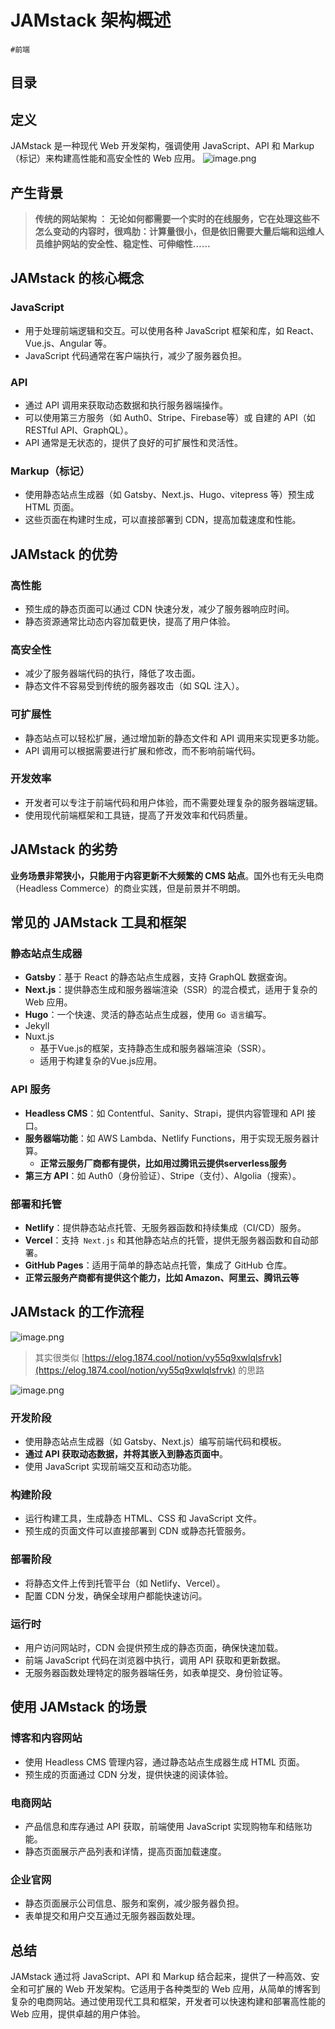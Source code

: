 
# JAMstack 架构概述

`#前端` 

## 目录
<!-- toc -->
 ## 定义 

JAMstack 是一种现代 Web 开发架构，强调使用 JavaScript、API 和 Markup（标记）来构建高性能和高安全性的 Web 应用。
![image.png](https://832-1310531898.cos.ap-beijing.myqcloud.com/yuque/ff6bf70189d55690f74889441c4f9ca2.png)

## 产生背景

> **传统的网站架构 ： 无论如何都需要一个实时的在线服务，它在处理这些不怎么变动的内容时，很鸡肋：计算量很小，但是依旧需要大量后端和运维人员维护网站的安全性、稳定性、可伸缩性……**

## JAMstack 的核心概念

### JavaScript

- 用于处理前端逻辑和交互。可以使用各种 JavaScript 框架和库，如 React、Vue.js、Angular 等。
- JavaScript 代码通常在客户端执行，减少了服务器负担。

### API

- 通过 API 调用来获取动态数据和执行服务器端操作。
- 可以使用第三方服务（如 Auth0、Stripe、Firebase等）或 自建的 API（如 RESTful API、GraphQL）。
- API 通常是无状态的，提供了良好的可扩展性和灵活性。

### Markup（标记）

- 使用静态站点生成器（如 Gatsby、Next.js、Hugo、vitepress 等）预生成 HTML 页面。
- 这些页面在构建时生成，可以直接部署到 CDN，提高加载速度和性能。

## JAMstack 的优势

### 高性能

   - 预生成的静态页面可以通过 CDN 快速分发，减少了服务器响应时间。
   - 静态资源通常比动态内容加载更快，提高了用户体验。

### 高安全性

   - 减少了服务器端代码的执行，降低了攻击面。
   - 静态文件不容易受到传统的服务器攻击（如 SQL 注入）。

### 可扩展性

   - 静态站点可以轻松扩展，通过增加新的静态文件和 API 调用来实现更多功能。
   - API 调用可以根据需要进行扩展和修改，而不影响前端代码。

### 开发效率

   - 开发者可以专注于前端代码和用户体验，而不需要处理复杂的服务器端逻辑。
   - 使用现代前端框架和工具链，提高了开发效率和代码质量。

## JAMstack 的劣势

**业务场景非常狭小，只能用于内容更新不大频繁的 CMS 站点**。国外也有无头电商（Headless Commerce）的商业实践，但是前景并不明朗。

## 常见的 JAMstack 工具和框架

### 静态站点生成器

- **Gatsby**：基于 React 的静态站点生成器，支持 GraphQL 数据查询。
- **Next.js**：提供静态生成和服务器端渲染（SSR）的混合模式，适用于复杂的 Web 应用。
- **Hugo**：一个快速、灵活的静态站点生成器，使用 `Go 语言`编写。
- Jekyll
- Nuxt.js
   - 基于Vue.js的框架，支持静态生成和服务器端渲染（SSR）。
   - 适用于构建复杂的Vue.js应用。

### API 服务

- **Headless CMS**：如 Contentful、Sanity、Strapi，提供内容管理和 API 接口。
- **服务器端功能**：如 AWS Lambda、Netlify Functions，用于实现无服务器计算。
   - **正常云服务厂商都有提供，比如用过腾讯云提供serverless服务**
- **第三方 API**：如 Auth0（身份验证）、Stripe（支付）、Algolia（搜索）。

### 部署和托管

- **Netlify**：提供静态站点托管、无服务器函数和持续集成（CI/CD）服务。
- **Vercel**：支持` Next.js` 和其他静态站点的托管，提供无服务器函数和自动部署。
- **GitHub Pages**：适用于简单的静态站点托管，集成了 GitHub 仓库。
- **正常云服务产商都有提供这个能力，比如 Amazon、阿里云、腾讯云等**

## JAMstack 的工作流程

![image.png](https://832-1310531898.cos.ap-beijing.myqcloud.com/yuque/20b4de6008f7cfc8c07f1d11772e1573.png)

> 其实很类似 [https://elog.1874.cool/notion/vy55q9xwlqlsfrvk](https://elog.1874.cool/notion/vy55q9xwlqlsfrvk) 的思路

![image.png](https://832-1310531898.cos.ap-beijing.myqcloud.com/yuque/fd45c197b1ed7399ddf97db551d64af0.png)

### 开发阶段

- 使用静态站点生成器（如 Gatsby、Next.js）编写前端代码和模板。
- **通过 API 获取动态数据，并将其嵌入到静态页面中**。
- 使用 JavaScript 实现前端交互和动态功能。

### 构建阶段

- 运行构建工具，生成静态 HTML、CSS 和 JavaScript 文件。
- 预生成的页面文件可以直接部署到 CDN 或静态托管服务。

### 部署阶段

- 将静态文件上传到托管平台（如 Netlify、Vercel）。
- 配置 CDN 分发，确保全球用户都能快速访问。

### 运行时

- 用户访问网站时，CDN 会提供预生成的静态页面，确保快速加载。
- 前端 JavaScript 代码在浏览器中执行，调用 API 获取和更新数据。
- 无服务器函数处理特定的服务器端任务，如表单提交、身份验证等。

## 使用 JAMstack 的场景

### 博客和内容网站

   - 使用 Headless CMS 管理内容，通过静态站点生成器生成 HTML 页面。
   - 预生成的页面通过 CDN 分发，提供快速的阅读体验。

### 电商网站

   - 产品信息和库存通过 API 获取，前端使用 JavaScript 实现购物车和结账功能。
   - 静态页面展示产品列表和详情，提高页面加载速度。

### 企业官网

   - 静态页面展示公司信息、服务和案例，减少服务器负担。
   - 表单提交和用户交互通过无服务器函数处理。

## 总结

JAMstack 通过将 JavaScript、API 和 Markup 结合起来，提供了一种高效、安全和可扩展的 Web 开发架构。它适用于各种类型的 Web 应用，从简单的博客到复杂的电商网站。通过使用现代工具和框架，开发者可以快速构建和部署高性能的 Web 应用，提供卓越的用户体验。

